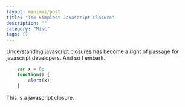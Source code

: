 ```yaml
---
layout: minimal/post
title: "The Simplest Javascript Closure"
description: ""
category: "Misc"
tags: []
---
```


Understanding javascript closures has become a right of passage for javascript developers. And so I embark.

```javascript
    var x = 0;
    function() {
        alert(x);
    }
```

This is a javascript closure.

